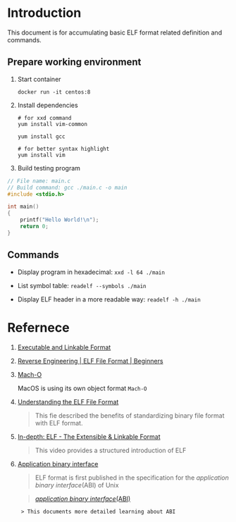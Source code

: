 # Introduction

This document is for accumulating basic ELF format related definition and commands.

## Prepare working environment

1. Start container

    `docker run -it centos:8`

2. Install dependencies

    ```
    # for xxd command
    yum install vim-common

    yum install gcc

    # for better syntax highlight
    yum install vim
    ```
3. Build testing program

``` c
// File name: main.c
// Build command: gcc ./main.c -o main
#include <stdio.h>

int main() 
{
    printf("Hello World!\n");
    return 0;
}
```




## Commands


- Display program in hexadecimal: `xxd -l 64 ./main`

- List symbol table: `readelf --symbols ./main`

- Display ELF header in a more readable way: `readelf -h ./main`


# Refernece

1. [Executable and Linkable Format](https://en.wikipedia.org/wiki/Executable_and_Linkable_Format)

2. [Reverse Engineering | ELF File Format | Beginners](https://www.youtube.com/watch?v=OBDuoqyZ4UA)

3. [Mach-O](https://en.wikipedia.org/wiki/Mach-O)

    MacOS is using its own object format `Mach-O`

4. [Understanding the ELF File Format](https://linuxhint.com/understanding_elf_file_format/)

    > This fie described the benefits of standardizing binary file format with  ELF format.

5. [In-depth: ELF - The Extensible & Linkable Format](https://www.youtube.com/watch?v=nC1U1LJQL8o)

    > This video provides a structured introduction of ELF


6. [Application binary interface](https://en.wikipedia.org/wiki/Application_binary_interface)

    > ELF format is first published in the specification for the *application binary interface*(ABI) of Unix 

    > [*application binary interface*(ABI)](./ABI.md)

        > This documents more detailed learning about ABI
